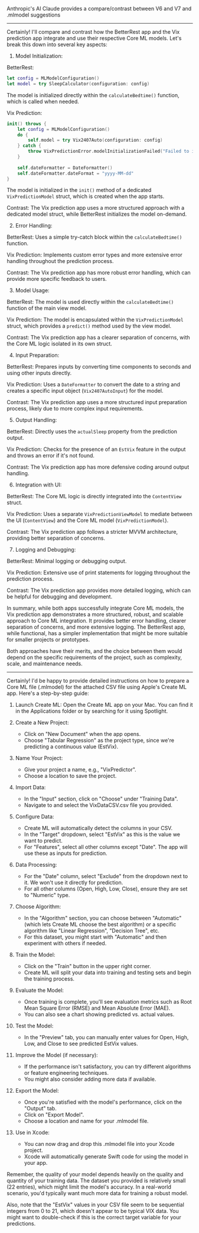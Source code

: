 Anthropic's AI Claude provides a compare/contrast between V6 and V7 and .mlmodel suggestions

- - - - 

Certainly! I'll compare and contrast how the BetterRest app and the Vix prediction app integrate and use their respective Core ML models. Let's break this down into several key aspects:

1. Model Initialization:

BetterRest:


```swift
let config = MLModelConfiguration()
let model = try SleepCalculator(configuration: config)

```

The model is initialized directly within the `calculateBedtime()` function, which is called when needed.

Vix Prediction:


```swift
init() throws {
    let config = MLModelConfiguration()
    do {
        self.model = try Vix2407Auto(configuration: config)
    } catch {
        throw VixPredictionError.modelInitializationFailed("Failed to initialize Vix2407Auto: \(error.localizedDescription)")
    }
    
    self.dateFormatter = DateFormatter()
    self.dateFormatter.dateFormat = "yyyy-MM-dd"
}

```

The model is initialized in the `init()` method of a dedicated `VixPredictionModel` struct, which is created when the app starts.

Contrast: The Vix prediction app uses a more structured approach with a dedicated model struct, while BetterRest initializes the model on-demand.

2. Error Handling:

BetterRest:
Uses a simple try-catch block within the `calculateBedtime()` function.

Vix Prediction:
Implements custom error types and more extensive error handling throughout the prediction process.

Contrast: The Vix prediction app has more robust error handling, which can provide more specific feedback to users.

3. Model Usage:

BetterRest:
The model is used directly within the `calculateBedtime()` function of the main view model.

Vix Prediction:
The model is encapsulated within the `VixPredictionModel` struct, which provides a `predict()` method used by the view model.

Contrast: The Vix prediction app has a clearer separation of concerns, with the Core ML logic isolated in its own struct.

4. Input Preparation:

BetterRest:
Prepares inputs by converting time components to seconds and using other inputs directly.

Vix Prediction:
Uses a `DateFormatter` to convert the date to a string and creates a specific input object (`Vix2407AutoInput`) for the model.

Contrast: The Vix prediction app uses a more structured input preparation process, likely due to more complex input requirements.

5. Output Handling:

BetterRest:
Directly uses the `actualSleep` property from the prediction output.

Vix Prediction:
Checks for the presence of an `EstVix` feature in the output and throws an error if it's not found.

Contrast: The Vix prediction app has more defensive coding around output handling.

6. Integration with UI:

BetterRest:
The Core ML logic is directly integrated into the `ContentView` struct.

Vix Prediction:
Uses a separate `VixPredictionViewModel` to mediate between the UI (`ContentView`) and the Core ML model (`VixPredictionModel`).

Contrast: The Vix prediction app follows a stricter MVVM architecture, providing better separation of concerns.

7. Logging and Debugging:

BetterRest:
Minimal logging or debugging output.

Vix Prediction:
Extensive use of print statements for logging throughout the prediction process.

Contrast: The Vix prediction app provides more detailed logging, which can be helpful for debugging and development.

In summary, while both apps successfully integrate Core ML models, the Vix prediction app demonstrates a more structured, robust, and scalable approach to Core ML integration. It provides better error handling, clearer separation of concerns, and more extensive logging. The BetterRest app, while functional, has a simpler implementation that might be more suitable for smaller projects or prototypes.

Both approaches have their merits, and the choice between them would depend on the specific requirements of the project, such as complexity, scale, and maintenance needs.

- - - -

Certainly! I'd be happy to provide detailed instructions on how to prepare a Core ML file (.mlmodel) for the attached CSV file using Apple's Create ML app. Here's a step-by-step guide:

1. Launch Create ML:
   Open the Create ML app on your Mac. You can find it in the Applications folder or by searching for it using Spotlight.

2. Create a New Project:
   - Click on "New Document" when the app opens.
   - Choose "Tabular Regression" as the project type, since we're predicting a continuous value (EstVix).

3. Name Your Project:
   - Give your project a name, e.g., "VixPredictor".
   - Choose a location to save the project.

4. Import Data:
   - In the "Input" section, click on "Choose" under "Training Data".
   - Navigate to and select the VixDataCSV.csv file you provided.

5. Configure Data:
   - Create ML will automatically detect the columns in your CSV.
   - In the "Target" dropdown, select "EstVix" as this is the value we want to predict.
   - For "Features", select all other columns except "Date". The app will use these as inputs for prediction.

6. Data Processing:
   - For the "Date" column, select "Exclude" from the dropdown next to it. We won't use it directly for prediction.
   - For all other columns (Open, High, Low, Close), ensure they are set to "Numeric" type.

7. Choose Algorithm:
   - In the "Algorithm" section, you can choose between "Automatic" (which lets Create ML choose the best algorithm) or a specific algorithm like "Linear Regression", "Decision Tree", etc.
   - For this dataset, you might start with "Automatic" and then experiment with others if needed.

8. Train the Model:
   - Click on the "Train" button in the upper right corner.
   - Create ML will split your data into training and testing sets and begin the training process.

9. Evaluate the Model:
   - Once training is complete, you'll see evaluation metrics such as Root Mean Square Error (RMSE) and Mean Absolute Error (MAE).
   - You can also see a chart showing predicted vs. actual values.

10. Test the Model:
    - In the "Preview" tab, you can manually enter values for Open, High, Low, and Close to see predicted EstVix values.

11. Improve the Model (if necessary):
    - If the performance isn't satisfactory, you can try different algorithms or feature engineering techniques.
    - You might also consider adding more data if available.

12. Export the Model:
    - Once you're satisfied with the model's performance, click on the "Output" tab.
    - Click on "Export Model".
    - Choose a location and name for your .mlmodel file.

13. Use in Xcode:
    - You can now drag and drop this .mlmodel file into your Xcode project.
    - Xcode will automatically generate Swift code for using the model in your app.

Remember, the quality of your model depends heavily on the quality and quantity of your training data. The dataset you provided is relatively small (22 entries), which might limit the model's accuracy. In a real-world scenario, you'd typically want much more data for training a robust model.

Also, note that the "EstVix" values in your CSV file seem to be sequential integers from 0 to 21, which doesn't appear to be typical VIX data. You might want to double-check if this is the correct target variable for your predictions.
